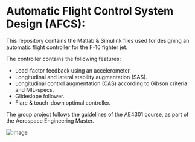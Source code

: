 # Automatic Flight Control System Design (AFCS):

This repository contains the Matlab & Simulink files used for designing an automatic flight controller for the F-16 fighter jet. 



The controller contains the following features:
 - Load-factor feedback using an accelerometer.  
 - Longitudinal and lateral stability augmentation (SAS).
 - Longitudinal control augmentation (CAS) according to Gibson criteria and MIL-specs.
 - Glideslope follower.
 - Flare & touch-down optimal controller.
 
 
 The group project follows the guidelines of the AE4301 course, as part of the Aerospace Engineering Master.
 
 ![image](https://user-images.githubusercontent.com/43482835/105977034-95895400-6099-11eb-9443-a532f0efac3d.png)
